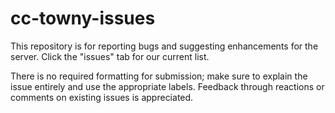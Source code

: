 # cc-towny-issues
This repository is for reporting bugs and suggesting enhancements for the server. Click the "issues" tab for our current list.

There is no required formatting for submission; make sure to explain the issue entirely and use the appropriate labels. Feedback through reactions or comments on existing issues is appreciated.
